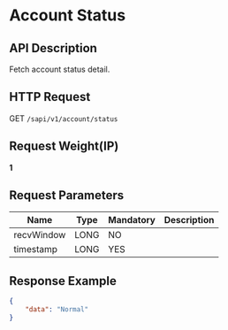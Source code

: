 # Account Status 

## API Description​

Fetch account status detail.

## HTTP Request​

GET `/sapi/v1/account/status`

## Request Weight(IP)​

**1**

## Request Parameters​

| Name | Type | Mandatory | Description |
| --- | --- | --- | --- |
| recvWindow | LONG | NO |  |
| timestamp | LONG | YES |  |

## Response Example​

```json
{  
    "data": "Normal"  
}
```


